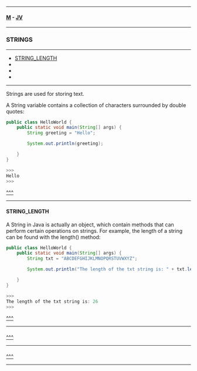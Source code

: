 
---

#### [M](https://github.com/ttltrk/TTT/blob/master/menu.md) - [JV](https://github.com/ttltrk/TTT/tree/master/JV/JV.md)

---

### STRINGS

---

* [STRING_LENGTH](#STRING_LENGTH)
* [](#)
* [](#)
* [](#)

---

Strings are used for storing text.

A String variable contains a collection of characters surrounded by double quotes:

```java
public class HelloWorld {
    public static void main(String[] args) {
        String greeting = "Hello";

        System.out.println(greeting);

    }
}

>>>
Hello
>>>
```

[^^^](#STRINGS)

---

#### STRING_LENGTH

A String in Java is actually an object, which contain methods that can perform certain operations on strings. For example, the length of a string can be found with the length() method:

```java
public class HelloWorld {
    public static void main(String[] args) {
        String txt = "ABCDEFGHIJKLMNOPQRSTUVWXYZ";

        System.out.println("The length of the txt string is: " + txt.length());

    }
}

>>>
The length of the txt string is: 26
>>>
```

[^^^](#STRINGS)

---

####

[^^^](#STRINGS)

---

####

[^^^](#STRINGS)

---
